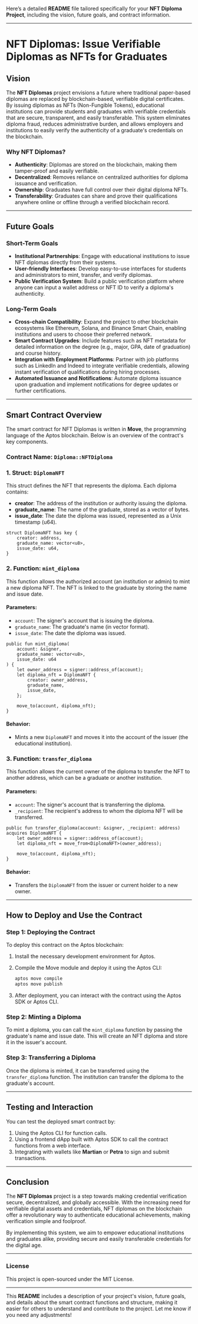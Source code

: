 Here’s a detailed **README** file tailored specifically for your **NFT Diploma Project**, including the vision, future goals, and contract information.

---

# NFT Diplomas: Issue Verifiable Diplomas as NFTs for Graduates

## Vision

The **NFT Diplomas** project envisions a future where traditional paper-based diplomas are replaced by blockchain-based, verifiable digital certificates. By issuing diplomas as NFTs (Non-Fungible Tokens), educational institutions can provide students and graduates with verifiable credentials that are secure, transparent, and easily transferable. This system eliminates diploma fraud, reduces administrative burden, and allows employers and institutions to easily verify the authenticity of a graduate's credentials on the blockchain.

### Why NFT Diplomas?
- **Authenticity**: Diplomas are stored on the blockchain, making them tamper-proof and easily verifiable.
- **Decentralized**: Removes reliance on centralized authorities for diploma issuance and verification.
- **Ownership**: Graduates have full control over their digital diploma NFTs.
- **Transferability**: Graduates can share and prove their qualifications anywhere online or offline through a verified blockchain record.

---

## Future Goals

### Short-Term Goals
- **Institutional Partnerships**: Engage with educational institutions to issue NFT diplomas directly from their systems.
- **User-friendly Interfaces**: Develop easy-to-use interfaces for students and administrators to mint, transfer, and verify diplomas.
- **Public Verification System**: Build a public verification platform where anyone can input a wallet address or NFT ID to verify a diploma's authenticity.

### Long-Term Goals
- **Cross-chain Compatibility**: Expand the project to other blockchain ecosystems like Ethereum, Solana, and Binance Smart Chain, enabling institutions and users to choose their preferred network.
- **Smart Contract Upgrades**: Include features such as NFT metadata for detailed information on the degree (e.g., major, GPA, date of graduation) and course history.
- **Integration with Employment Platforms**: Partner with job platforms such as LinkedIn and Indeed to integrate verifiable credentials, allowing instant verification of qualifications during hiring processes.
- **Automated Issuance and Notifications**: Automate diploma issuance upon graduation and implement notifications for degree updates or further certifications.

---

## Smart Contract Overview

The smart contract for NFT Diplomas is written in **Move**, the programming language of the Aptos blockchain. Below is an overview of the contract's key components.

### **Contract Name**: `Diploma::NFTDiploma`

### 1. **Struct: `DiplomaNFT`**
This struct defines the NFT that represents the diploma. Each diploma contains:
- **creator**: The address of the institution or authority issuing the diploma.
- **graduate_name**: The name of the graduate, stored as a vector of bytes.
- **issue_date**: The date the diploma was issued, represented as a Unix timestamp (u64).

```move
struct DiplomaNFT has key {
    creator: address,
    graduate_name: vector<u8>,
    issue_date: u64,
}
```

### 2. **Function: `mint_diploma`**
This function allows the authorized account (an institution or admin) to mint a new diploma NFT. The NFT is linked to the graduate by storing the name and issue date.

#### Parameters:
- `account`: The signer's account that is issuing the diploma.
- `graduate_name`: The graduate's name (in vector<u8> format).
- `issue_date`: The date the diploma was issued.

```move
public fun mint_diploma(
    account: &signer,
    graduate_name: vector<u8>,
    issue_date: u64
) {
    let owner_address = signer::address_of(account);
    let diploma_nft = DiplomaNFT {
        creator: owner_address,
        graduate_name,
        issue_date,
    };

    move_to(account, diploma_nft);
}
```

#### Behavior:
- Mints a new `DiplomaNFT` and moves it into the account of the issuer (the educational institution).

### 3. **Function: `transfer_diploma`**
This function allows the current owner of the diploma to transfer the NFT to another address, which can be a graduate or another institution.

#### Parameters:
- `account`: The signer's account that is transferring the diploma.
- `_recipient`: The recipient's address to whom the diploma NFT will be transferred.

```move
public fun transfer_diploma(account: &signer, _recipient: address) acquires DiplomaNFT {
    let owner_address = signer::address_of(account);
    let diploma_nft = move_from<DiplomaNFT>(owner_address);

    move_to(account, diploma_nft);
}
```

#### Behavior:
- Transfers the `DiplomaNFT` from the issuer or current holder to a new owner.

---

## How to Deploy and Use the Contract

### Step 1: Deploying the Contract
To deploy this contract on the Aptos blockchain:
1. Install the necessary development environment for Aptos.
2. Compile the Move module and deploy it using the Aptos CLI:
   ```bash
   aptos move compile
   aptos move publish
   ```

3. After deployment, you can interact with the contract using the Aptos SDK or Aptos CLI.

### Step 2: Minting a Diploma
To mint a diploma, you can call the `mint_diploma` function by passing the graduate's name and issue date. This will create an NFT diploma and store it in the issuer's account.

### Step 3: Transferring a Diploma
Once the diploma is minted, it can be transferred using the `transfer_diploma` function. The institution can transfer the diploma to the graduate's account.

---

## Testing and Interaction

You can test the deployed smart contract by:
1. Using the Aptos CLI for function calls.
2. Using a frontend dApp built with Aptos SDK to call the contract functions from a web interface.
3. Integrating with wallets like **Martian** or **Petra** to sign and submit transactions.

---

## Conclusion

The **NFT Diplomas** project is a step towards making credential verification secure, decentralized, and globally accessible. With the increasing need for verifiable digital assets and credentials, NFT diplomas on the blockchain offer a revolutionary way to authenticate educational achievements, making verification simple and foolproof.

By implementing this system, we aim to empower educational institutions and graduates alike, providing secure and easily transferable credentials for the digital age.

--- 

### License
This project is open-sourced under the MIT License.

---

This **README** includes a description of your project's vision, future goals, and details about the smart contract functions and structure, making it easier for others to understand and contribute to the project. Let me know if you need any adjustments!

